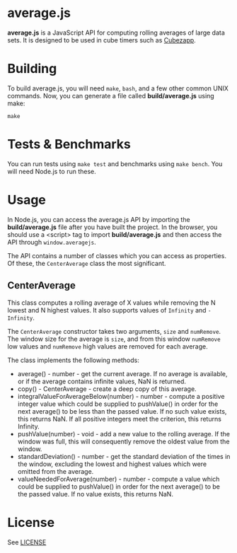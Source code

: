 # average.js

**average.js** is a JavaScript API for computing rolling averages of large data sets. It is designed to be used in cube timers such as [Cubezapp](https://github.com/unixpickle/cubezapp2).

# Building

To build average.js, you will need `make`, `bash`, and a few other common UNIX commands. Now, you can generate a file called **build/average.js** using make:

    make

# Tests & Benchmarks

You can run tests using `make test` and benchmarks using `make bench`. You will need Node.js to run these.

# Usage

In Node.js, you can access the average.js API by importing the **build/average.js** file after you have built the project.  In the browser, you should use a &lt;script&gt; tag to import **build/average.js** and then access the API through `window.averagejs`.

The API contains a number of classes which you can access as properties. Of these, the `CenterAverage` class the most significant.

## CenterAverage

This class computes a rolling average of X values while removing the N lowest and N highest values. It also supports values of `Infinity` and `-Infinity`.

The `CenterAverage` constructor takes two arguments, `size` and `numRemove`. The window size for the average is `size`, and from this window `numRemove` low values and `numRemove` high values are removed for each average.

The class implements the following methods:

 * average() - number - get the current average. If no average is available, or if the average contains infinite values, NaN is returned.
 * copy() - CenterAverage - create a deep copy of this average.
 * integralValueForAverageBelow(number) - number - compute a positive integer value which could be supplied to pushValue() in order for the next average() to be less than the passed value. If no such value exists, this returns NaN. If all positive integers meet the criterion, this returns Infinity.
 * pushValue(number) - void - add a new value to the rolling average. If the window was full, this will consequently remove the oldest value from the window.
 * standardDeviation() - number - get the standard deviation of the times in the window, excluding the lowest and highest values which were omitted from the average.
 * valueNeededForAverage(number) - number - compute a value which could be supplied to pushValue() in order for the next average() to be the passed value. If no value exists, this returns NaN.

# License

See [LICENSE](LICENSE)
